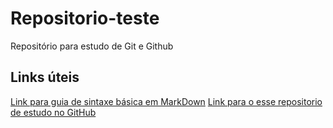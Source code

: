 # Repositorio-teste
Repositório para estudo de Git e Github

## Links úteis
[Link para guia de sintaxe básica em MarkDown](https://www.markdownguide.org/basic-syntax)
[Link para o esse repositorio de estudo no GitHub](https://github.com/KiyoshiIto/Repositorio-teste)
